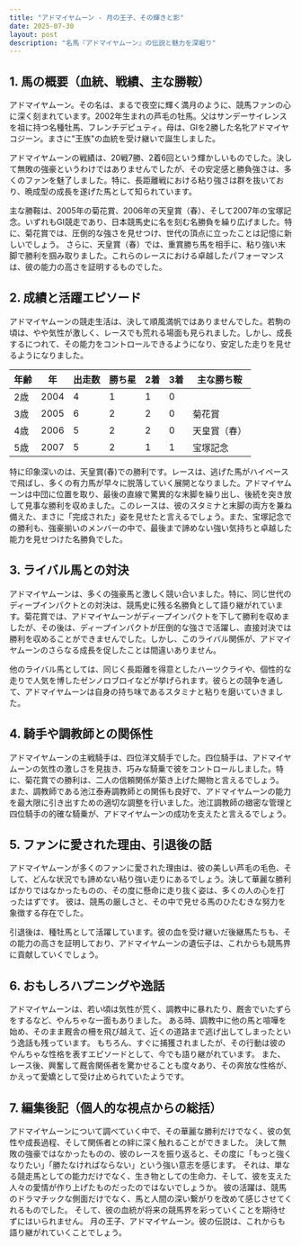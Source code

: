 ```yaml
---
title: "アドマイヤムーン - 月の王子、その輝きと影"
date: 2025-07-30
layout: post
description: "名馬『アドマイヤムーン』の伝説と魅力を深堀り"
---
```


## 1. 馬の概要（血統、戦績、主な勝鞍）

アドマイヤムーン。その名は、まるで夜空に輝く満月のように、競馬ファンの心に深く刻まれています。2002年生まれの芦毛の牡馬。父はサンデーサイレンスを祖に持つ名種牡馬、フレンチデピュティ。母は、GIを2勝した名牝アドマイヤコジーン。まさに"王族"の血統を受け継いで誕生しました。

アドマイヤムーンの戦績は、20戦7勝、2着6回という輝かしいものでした。決して無敗の強豪というわけではありませんでしたが、その安定感と勝負強さは、多くのファンを魅了しました。特に、長距離戦における粘り強さは群を抜いており、晩成型の成長を遂げた馬として知られています。

主な勝鞍は、2005年の菊花賞、2006年の天皇賞（春）、そして2007年の宝塚記念。いずれもGI競走であり、日本競馬史に名を刻む名勝負を繰り広げました。特に、菊花賞では、圧倒的な強さを見せつけ、世代の頂点に立ったことは記憶に新しいでしょう。  さらに、天皇賞（春）では、重賞勝ち馬を相手に、粘り強い末脚で勝利を掴み取りました。これらのレースにおける卓越したパフォーマンスは、彼の能力の高さを証明するものでした。


## 2. 成績と活躍エピソード

アドマイヤムーンの競走生活は、決して順風満帆ではありませんでした。若駒の頃は、やや気性が激しく、レースでも荒れる場面も見られました。しかし、成長するにつれて、その能力をコントロールできるようになり、安定した走りを見せるようになりました。

| 年齢 | 年 | 出走数 | 勝ち星 | 2着 | 3着 | 主な勝ち鞍 |
|---|---|---|---|---|---|---|
| 2歳 | 2004 | 4 | 1 | 1 | 0 |  |
| 3歳 | 2005 | 6 | 2 | 2 | 0 | 菊花賞 |
| 4歳 | 2006 | 5 | 2 | 2 | 0 | 天皇賞（春） |
| 5歳 | 2007 | 5 | 2 | 1 | 1 | 宝塚記念 |


特に印象深いのは、天皇賞(春)での勝利です。レースは、逃げた馬がハイペースで飛ばし、多くの有力馬が早々に脱落していく展開となりました。アドマイヤムーンは中団に位置を取り、最後の直線で驚異的な末脚を繰り出し、後続を突き放して見事な勝利を収めました。このレースは、彼のスタミナと末脚の両方を兼ね備えた、まさに「完成された」姿を見せたと言えるでしょう。また、宝塚記念での勝利も、強豪揃いのメンバーの中で、最後まで諦めない強い気持ちと卓越した能力を見せつけた名勝負でした。


## 3. ライバル馬との対決

アドマイヤムーンは、多くの強豪馬と激しく競い合いました。特に、同じ世代のディープインパクトとの対決は、競馬史に残る名勝負として語り継がれています。菊花賞では、アドマイヤムーンがディープインパクトを下して勝利を収めましたが、その後は、ディープインパクトが圧倒的な強さで活躍し、直接対決では勝利を収めることができませんでした。しかし、このライバル関係が、アドマイヤムーンのさらなる成長を促したことは間違いありません。

他のライバル馬としては、同じく長距離を得意としたハーツクライや、個性的な走りで人気を博したゼンノロブロイなどが挙げられます。彼らとの競争を通して、アドマイヤムーンは自身の持ち味であるスタミナと粘りを磨いていきました。


## 4. 騎手や調教師との関係性

アドマイヤムーンの主戦騎手は、四位洋文騎手でした。四位騎手は、アドマイヤムーンの気性の激しさを見抜き、巧みな騎乗で彼をコントロールしました。特に、菊花賞での勝利は、二人の信頼関係が築き上げた賜物と言えるでしょう。  また、調教師である池江泰寿調教師との関係も良好で、アドマイヤムーンの能力を最大限に引き出すための適切な調整を行いました。池江調教師の緻密な管理と四位騎手の的確な騎乗が、アドマイヤムーンの成功を支えたと言えるでしょう。


## 5. ファンに愛された理由、引退後の話

アドマイヤムーンが多くのファンに愛された理由は、彼の美しい芦毛の毛色、そして、どんな状況でも諦めない粘り強い走りにあるでしょう。決して華麗な勝利ばかりではなかったものの、その度に懸命に走り抜く姿は、多くの人の心を打ったはずです。  彼は、競馬の厳しさと、その中で見せる馬のひたむきな努力を象徴する存在でした。

引退後は、種牡馬として活躍しています。彼の血を受け継いだ後継馬たちも、その能力の高さを証明しており、アドマイヤムーンの遺伝子は、これからも競馬界に貢献していくでしょう。


## 6. おもしろハプニングや逸話

アドマイヤムーンは、若い頃は気性が荒く、調教中に暴れたり、厩舎でいたずらをするなど、やんちゃな一面もありました。  ある時、調教中に他の馬と喧嘩を始め、そのまま厩舎の柵を飛び越えて、近くの道路まで逃げ出してしまったという逸話も残っています。  もちろん、すぐに捕獲されましたが、その行動は彼のやんちゃな性格を表すエピソードとして、今でも語り継がれています。  また、レース後、興奮して厩舎関係者を驚かせることも度々あり、その奔放な性格が、かえって愛嬌として受け止められていたようです。


## 7. 編集後記（個人的な視点からの総括）

アドマイヤムーンについて調べていく中で、その華麗な勝利だけでなく、彼の気性や成長過程、そして関係者との絆に深く触れることができました。  決して無敗の強豪ではなかったものの、彼のレースを振り返ると、その度に「もっと強くなりたい」「勝たなければならない」という強い意志を感じます。  それは、単なる競走馬としての能力だけでなく、生き物としての生命力、そして、彼を支えた人々の愛情が作り上げたものだったのではないでしょうか。  彼の活躍は、競馬のドラマチックな側面だけでなく、馬と人間の深い繋がりを改めて感じさせてくれるものでした。  そして、彼の血統が将来の競馬界を彩っていくことを期待せずにはいられません。  月の王子、アドマイヤムーン。彼の伝説は、これからも語り継がれていくことでしょう。
